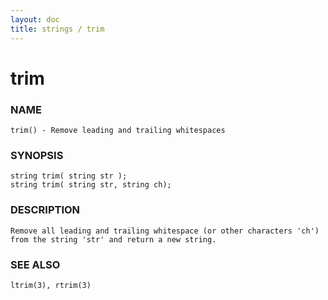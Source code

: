 ```yaml
---
layout: doc
title: strings / trim
---
```

# trim

### NAME

    trim() - Remove leading and trailing whitespaces

### SYNOPSIS

    string trim( string str );
    string trim( string str, string ch);

### DESCRIPTION

    Remove all leading and trailing whitespace (or other characters 'ch')
    from the string 'str' and return a new string.

### SEE ALSO

    ltrim(3), rtrim(3)
